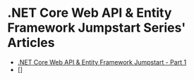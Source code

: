 # .NET Core Web API & Entity Framework Jumpstart Series' Articles

* [.NET Core Web API & Entity Framework Jumpstart - Part 1](Jumpstart-Part1.md)
* []



